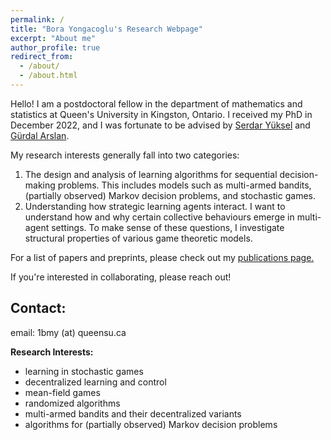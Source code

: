 ```yaml
---
permalink: /
title: "Bora Yongacoglu's Research Webpage"
excerpt: "About me"
author_profile: true
redirect_from: 
  - /about/
  - /about.html
---
```


Hello! I am a postdoctoral fellow in the department of mathematics and statistics at Queen's University in Kingston, Ontario. I received my PhD in December 2022, and I was fortunate to be advised by [Serdar Yüksel](https://mast.queensu.ca/~yuksel/) and [Gürdal Arslan](http://www2.hawaii.edu/~gurdal/).

My research interests generally fall into two categories:
  1. The design and analysis of learning algorithms for sequential decision-making problems. This includes models such as multi-armed bandits, (partially observed) Markov decision problems, and stochastic games.
  2. Understanding how strategic learning agents interact. I want to understand how and why certain collective behaviours emerge in multi-agent settings. To make sense of these questions, I investigate structural properties of various game theoretic models.


For a list of papers and preprints, please check out my [publications page.](https://yongac.github.io/publications/)

If you're interested in collaborating, please reach out!


## Contact:
email: 1bmy (at) queensu.ca

**Research Interests:** 
- learning in stochastic games 
- decentralized learning and control
- mean-field games
- randomized algorithms
- multi-armed bandits and their decentralized variants
- algorithms for (partially observed) Markov decision problems
